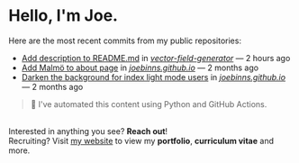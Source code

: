 # Hello, I'm Joe.
Here are the most recent commits from my public repositories:<br>
<!--activity_section_start-->
- [Add description to README.md](https://github.com/joebinns/vector-field-generator/commit/fbfebd66d54fa923dbc9f6c87064bb2fa90990c3) in [*vector-field-generator*](https://github.com/joebinns/vector-field-generator) — 2 hours ago
- [Add Malmö to about page](https://github.com/joebinns/joebinns.github.io/commit/abd013e08478e6d2c3958787da475b1416ce8208) in [*joebinns.github.io*](https://github.com/joebinns/joebinns.github.io) — 2 months ago
- [Darken the background for index light mode users](https://github.com/joebinns/joebinns.github.io/commit/8c87357809548f110c1d66b8183c067527f862bf) in [*joebinns.github.io*](https://github.com/joebinns/joebinns.github.io) — 2 months ago
<!--activity_section_end-->
> 🚀 I've automated this content using Python  and GitHub Actions.

<br>Interested in anything you see? **Reach out**!<br>
Recruiting? Visit [my website](https://joebinns.com/) to view my **portfolio**, **curriculum vitae** and more.
